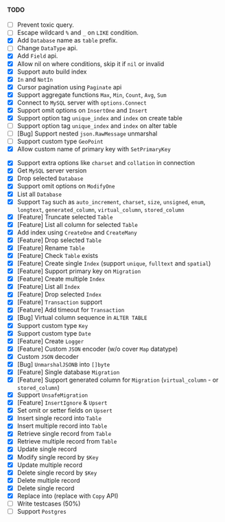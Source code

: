 #### TODO

- [ ] Prevent toxic query.
- [ ] Escape wildcard `%` and `_` on `LIKE` condition. 
- [x] Add `Database` name as `table` prefix.
- [ ] Change `DataType` api.
- [x] Add `Field` api.
- [x] Allow nil on where conditions, skip it if `nil` or invalid 
- [x] Support auto build index
- [x] `In` and `NotIn`
- [x] Cursor pagination using `Paginate` api
- [x] Support aggregate functions `Max`, `Min`, `Count`, `Avg`, `Sum`
- [x] Connect to `MySQL` server with `options.Connect`
- [x] Support omit options on `InsertOne` and `Insert`
- [x] Support option tag `unique_index` and `index` on create table
- [ ] Support option tag `unique_index` and `index` on alter table
- [ ] [Bug] Support nested `json.RawMessage` unmarshal
- [ ] Support custom type `GeoPoint`
- [x] Allow custom name of primary key with `SetPrimaryKey`
<!-- - [ ] Eager loading with foreign key -->
- [x] Support extra options like `charset` and `collation` in connection
- [x] Get `MySQL` server version
- [x] Drop selected `Database`
- [x] Support omit options on `ModifyOne`
- [x] List all `Database`
- [x] Support `Tag` such as `auto_increment`, `charset`, `size`, `unsigned`, `enum`, `longtext`, `generated_column`, `virtual_column`, `stored_column`
- [x] [Feature] Truncate selected `Table`
- [x] [Feature] List all column for selected `Table`
- [x] Add index using `CreateOne` and `CreateMany`
- [x] [Feature] Drop selected `Table`
- [x] [Feature] Rename `Table`
- [x] [Feature] Check `Table` exists
- [x] [Feature] Create single `Index` (support `unique`, `fulltext` and `spatial`)
- [x] [Feature] Support primary key on `Migration`
- [x] [Feature] Create multiple `Index`
- [x] [Feature] List all `Index`
- [x] [Feature] Drop selected `Index`
- [x] [Feature] `Transaction` support
- [x] [Feature] Add timeout for `Transaction`
- [x] [Bug] Virtual column sequence in `ALTER TABLE`
- [x] Support custom type `Key`
- [x] Support custom type `Date`
- [x] [Feature] Create `Logger`
- [x] [Feature] Custom `JSON` encoder (w/o cover `Map` datatype)
- [x] Custom `JSON` decoder
- [x] [Bug] `UnmarshalJSONB` into `[]byte`
- [x] [Feature] Single database `Migration`
- [x] [Feature] Support generated column for `Migration` (`virtual_column` - or `stored_column`)
- [x] Support `UnsafeMigration`
- [x] [Feature] `InsertIgnore` & `Upsert`
- [x] Set omit or setter fields on `Upsert`
- [x] Insert single record into `Table`
- [x] Insert multiple record into `Table`
- [x] Retrieve single record from `Table`
- [x] Retrieve multiple record from `Table`
- [x] Update single record
- [x] Modify single record by `$Key`
- [x] Update multiple record
- [x] Delete single record by `$Key`
- [x] Delete multiple record
- [x] Delete single record
- [x] Replace into (replace with `Copy` API)
- [ ] Write testcases (50%)
- [ ] Support `Postgres`
